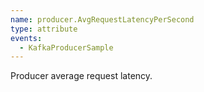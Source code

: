```yaml
---
name: producer.AvgRequestLatencyPerSecond
type: attribute
events:
  - KafkaProducerSample
---
```


Producer average request latency.